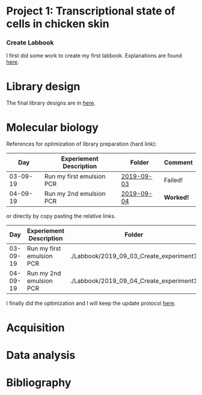 # Project 1:  Transcriptional state of cells in chicken skin

### Create Labbook

I first did some work to create my first labbook. Explanations are found [here](./2019_09_03_Create_Labbook/Create_labbook.html).


# Library design

The final library designs are in  [here](/mnt/PALM_dataserv/DATA/Public/Labbook/2019_09_03_Create_library_design/).

# Molecular biology

References for optimization of library preparation (hard link):

| Day | Experiement Description | Folder | Comment |
|-----| ------------------------| ------ | ----|
|03-09-19 | Run my first emulsion PCR | [2019-09-03](/mnt/PALM_dataserv/DATA/Public/Labbook/2019_09_03_Create_experiment1) | Failed! |
|04-09-19 | Run my 2nd emulsion PCR | [2019-09-04](/mnt/PALM_dataserv/DATA/Public/Labbook/2019_09_04_Create_experiment1) | **Worked!** |

or directly by copy pasting the relative links.

| Day | Experiement Description | Folder | Comment |
|-----| ------------------------| ------ | ----|
|03-09-19 | Run my first emulsion PCR | ./Labbook/2019_09_03_Create_experiment1 | Failed! |
|04-09-19 | Run my 2nd emulsion PCR | ./Labbook/2019_09_04_Create_experiment1 | **Worked!** |


I finally did the optimization and I will keep the update protocol [here](/mnt/PALM_dataserv/DATA/Public/Labbook/2019_09_03_Create_experiment1/protocol.md).

# Acquisition



# Data analysis


# Bibliography

